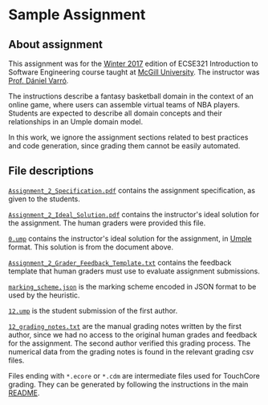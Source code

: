 # Sample Assignment

## About assignment

This assignment was for the [Winter 2017](https://github.com/ECSE321-Winter2017-McGill)
edition of ECSE321 Introduction to Software Engineering course taught at
[McGill University](https://mcgill.ca/). The instructor was [Prof. Dániel Varró](https://github.com/varrodan).

The instructions describe a fantasy basketball domain in the context of an online game,
where users can assemble virtual teams of NBA players. Students are expected to describe all
domain concepts and their relationships in an Umple domain model.

In this work, we ignore the assignment sections related to best practices and 
code generation, since grading them cannot be easily automated.

## File descriptions

[`Assignment_2_Specification.pdf`](Assignment_2_Specification.pdf)
contains the assignment specification, as given to the students.

[`Assignment_2_Ideal_Solution.pdf`](Assignment_2_Ideal_Solution.pdf)
contains the instructor's ideal solution for the assignment. The human graders
were provided this file.

[`0.ump`](0.ump)
contains the instructor's ideal solution for the assignment, in
[Umple](umple.org) format. This solution is from the document above.

[`Assignment_2_Grader_Feedback_Template.txt`](Assignment_2_Grader_Feedback_Template.txt)
contains the feedback template that human graders must use to evaluate assignment submissions.

[`marking_scheme.json`](marking_scheme.json)
is the marking scheme encoded in JSON format to be used by the heuristic.

[`12.ump`](12.ump)
is the student submission of the first author.

[`12_grading_notes.txt`](12_grading_notes.txt)
are the manual grading notes written by the first author, since we had no access to the 
original human grades and feedback for the assignment. The second author verified this 
grading process. The numerical data from the grading notes is found in the relevant grading 
csv files. 

Files ending with `*.ecore` or `*.cdm` are intermediate files used for 
TouchCore grading. They can be generated by following the instructions in the
main [README](README.md).


